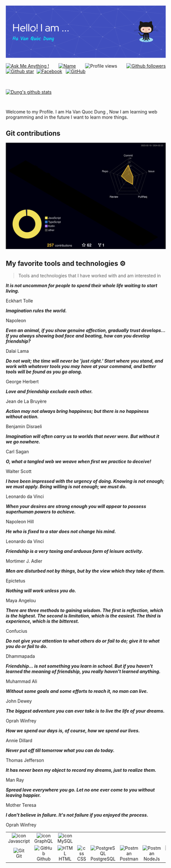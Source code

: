 ![Header](./github-header-image.png)

<div align="justify">

[![Ask Me Anything !](https://img.shields.io/badge/Ask%20me-anything-1abc9c.svg)](https://www.facebook.com/jonlnyy/)&nbsp;&nbsp;
[![Name](https://img.shields.io/badge/Ha%20Van-Quoc%20Dung-green)](https://www.facebook.com/jonlnyy/)&nbsp;&nbsp;
![Profile views](https://komarev.com/ghpvc/?username=Dung24-6&base=1000)&nbsp;&nbsp;
[![Github followers](https://img.shields.io/github/followers/Dung24-6?style=social)](https://github.com/Dung24-6?tab=followers)
[![Github star](https://img.shields.io/github/stars/Dung24-6?affiliations=OWNER&style=social)](https://github.com/Dung24-6?tab=repositories)&nbsp;
[![Facebook](https://img.shields.io/badge/Facebook-%231877F2.svg?style=for-the-badge&logo=Facebook&logoColor=white)](https://www.facebook.com/jonlnyy/)&nbsp;&nbsp;
[![GitHub](https://img.shields.io/badge/github-%23121011.svg?style=for-the-badge&logo=github&logoColor=white)](https://github.com/Dung24-6)&nbsp;&nbsp;

<br><br>
[![Dung's github stats](https://github-readme-stats.vercel.app/api?username=Dung24-6&theme=blue-green)](https://github.com/Dung24-6)
</div>

<br>



<p align="justify"> 

Welcome to my Profile. I am Ha Van Quoc Dung , Now I am learning web programming and in the future I want to learn more things.

</p>

## Git contributions
  
![](./profile-3d-contrib/profile-night-rainbow.svg)

## My favorite tools and technologies ⚙️ 

> Tools and technologies that I have worked with and am interested in

<table>
  <tr>
    <td align="center" width="96">
        <img src="https://techstack-generator.vercel.app/js-icon.svg" alt="icon" width="65" height="65" />
      <br>Javascript
    </td>
    <td align="center" width="96">
        <img src="https://techstack-generator.vercel.app/graphql-icon.svg" alt="icon" width="65" height="65" />
      <br>GraphQL
    </td>
    <td align="center" width="96">
    <img src="https://techstack-generator.vercel.app/java-icon.svg" alt="icon" width="65" height="65"/>
    <br>MySQL
  </tr>
  <tr>
    <td align="center" width="96"> 
        <img src="https://user-images.githubusercontent.com/25181517/192108372-f71d70ac-7ae6-4c0d-8395-51d8870c2ef0.png" width="48" height="48" alt="Git" />
      <br>Git
    </td>
    <td align="center" width="96">
        <img src="https://user-images.githubusercontent.com/25181517/192108374-8da61ba1-99ec-41d7-80b8-fb2f7c0a4948.png" width="48" height="48" alt="GitHub" />
      <br>Github
    </td>
    <td align="center"  width="96">
        <img src="https://skillicons.dev/icons?i=html" width="48" height="48" alt="HTML" />
      <br>HTML
    </td>
    <td align="center" width="96">
        <img src="https://skillicons.dev/icons?i=css" width="48" height="48" alt="css" />
      <br>CSS
    </td>
    <td align="center" width="96">
        <img src="https://skillicons.dev/icons?i=postgres" width="48" height="48" alt="PostgreSQL" />
      <br>PostgreSQL
    </td>
     </td>
        <td align="center" width="96">
        <img src="https://user-images.githubusercontent.com/25181517/192109061-e138ca71-337c-4019-8d42-4792fdaa7128.png" width="48" height="48" alt="Postman" />
      <br>Postman
    </td>
     </td>
        <td align="center" width="96">
        <img src="https://wiki.matbao.net/wp-content/uploads/2022/07/image-168-1024x576.png" width="48" height="48" alt="Postman"/>
      <br>NodeJs
    </td>
    <td align="center" width="96">
        <img src="https://images.viblo.asia/286c9a3f-6a38-4113-addd-7b6e43b537bf.jpg" width="48" height="48" alt="Postman"/>
      <br>mongoDB
    </td>
  </tr>
  
  <!--- [![Github star](https://img.shields.io/github/stars/Dung24-6?affiliations=OWNER%2CCOLLABORATOR%2CORGANIZATION_MEMBER&style=social)](https://github.com/Dung24-6?tab=repositories)&nbsp;&nbsp;-->







_**It is not uncommon for people to spend their whole life waiting to start living.**_

Eckhart Tolle


_**Imagination rules the world.**_

Napoleon

_**Even an animal, if you show genuine affection, gradually trust develops... If you always showing bad face and beating, how can you develop friendship?**_

Dalai Lama

_**Do not wait; the time will never be 'just right.' Start where you stand, and work with whatever tools you may have at your command, and better tools will be found as you go along.**_

George Herbert

_**Love and friendship exclude each other.**_

Jean de La Bruyère

_**Action may not always bring happiness; but there is no happiness without action.**_

Benjamin Disraeli

_**Imagination will often carry us to worlds that never were. But without it we go nowhere.**_

Carl Sagan

_**O, what a tangled web we weave when first we practice to deceive!**_

Walter Scott

_**I have been impressed with the urgency of doing. Knowing is not enough; we must apply. Being willing is not enough; we must do.**_

Leonardo da Vinci

_**When your desires are strong enough you will appear to possess superhuman powers to achieve.**_

Napoleon Hill

_**He who is fixed to a star does not change his mind.**_

Leonardo da Vinci

_**Friendship is a very taxing and arduous form of leisure activity.**_

Mortimer J. Adler

_**Men are disturbed not by things, but by the view which they take of them.**_

Epictetus

_**Nothing will work unless you do.**_

Maya Angelou

_**There are three methods to gaining wisdom. The first is reflection, which is the highest. The second is limitation, which is the easiest. The third is experience, which is the bitterest.**_

Confucius

_**Do not give your attention to what others do or fail to do; give it to what you do or fail to do.**_

Dhammapada

_**Friendship... is not something you learn in school. But if you haven't learned the meaning of friendship, you really haven't learned anything.**_

Muhammad Ali

_**Without some goals and some efforts to reach it, no man can live.**_

John Dewey

_**The biggest adventure you can ever take is to live the life of your dreams.**_

Oprah Winfrey

_**How we spend our days is, of course, how we spend our lives.**_

Annie Dillard

_**Never put off till tomorrow what you can do today.**_

Thomas Jefferson

_**It has never been my object to record my dreams, just to realize them.**_

Man Ray

_**Spread love everywhere you go. Let no one ever come to you without leaving happier.**_

Mother Teresa

_**I don't believe in failure. It's not failure if you enjoyed the process.**_

Oprah Winfrey

